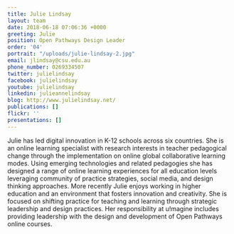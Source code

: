 ```yaml
---
title: Julie Lindsay
layout: team
date: 2018-06-18 07:06:36 +0000
greeting: Julie
position: Open Pathways Design Leader
order: '04'
portrait: "/uploads/julie-lindsay-2.jpg"
email: jlindsay@csu.edu.au
phone_number: 0269334507
twitter: julielindsay
facebook: julielindsay
youtube: julielindsay
linkedin: julieannelindsay
blog: http://www.julielindsay.net/
publications: []
flickr: ''
presentations: []
---
```

Julie has led digital innovation in K-12 schools across six countries. She is an online learning specialist with research interests in teacher pedagogical change through the implementation on online global collaborative learning modes. Using emerging technologies and related pedagogies she has designed a range of online learning experiences for all education levels leveraging community of practice strategies, social media, and design thinking approaches. More recently Julie enjoys working in higher education and an environment that fosters innovation and creativity. She is focused on shifting practice for teaching and learning through strategic leadership and design practices. Her responsibility at u!magine includes providing leadership with the design and development of Open Pathways online courses.